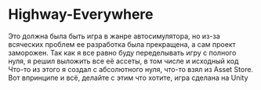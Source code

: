 # Highway-Everywhere
Это должна была быть игра в жанре автосимулятора, но из-за всяческих проблем ее разработка была прекращена, а сам проект заморожен. Так как я все равно буду переделывать игру с полного нуля, я решил выложить все её ассеты, в том числе и исходный код
Что-то из этого я создал с абсолютного нуля, что-то взял из Asset Store.
Вот впринципе и всё, делайте с этим что хотите, игра сделана на Unity
